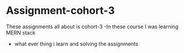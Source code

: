 # Assignment-cohort-3
These assignments all about is cohort-3 
-In these course I was learning MERN stack 
- what ever thing i learn and solving the assignments 